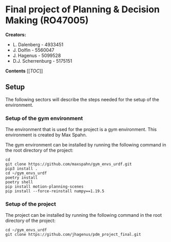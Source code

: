 # Final project of Planning & Decision Making (RO47005)


**Creators:**
- L. Dalenberg      - 4933451
- J. Dolfin         - 5560047
- J. Hagenus        - 5099528
- D.J. Scherrenburg - 5175151

**Contents**
[[_TOC_]]

## Setup
The following sectors will describe the steps needed for the setup of the environment. 

### Setup of the gym environment
The environment that is used for the project is a gym environment. This environment is created by Max Spahn.

The gym environment can be installed by running the following command in the root directory of the project:
```
cd
git clone https://github.com/maxspahn/gym_envs_urdf.git
pip3 install .
cd ~/gym_envs_urdf
poetry install
poetry shell
pip install motion-planning-scenes
pip install --force-reinstall numpy==1.19.5
```

### Setup of the project
The project can be installed by running the following command in the root directory of the project:
```
cd ~/gym_envs_urdf
git clone https://github.com/jhagenus/pdm_project_final.git
```


